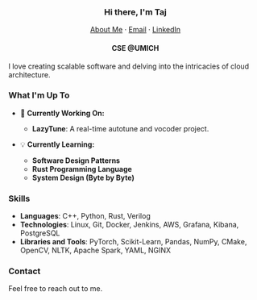 <p align="center">
  <h3 align="center">Hi there, I'm Taj</h3>
</p>
<p align="center">
    <a href="https://tajuar2001.github.io">About Me</a>
    ·
    <a href="mailto:tajuarb@umich.edu">Email</a>
    ·
    <a href="https://linkedin.com/in/tajuarb">LinkedIn</a>
</p>
<p align="center">
  <h4 align="center">CSE @UMICH</h4>
</p>


I love creating scalable software and delving into the intricacies of cloud architecture.

### What I'm Up To

- 🚀 **Currently Working On:**
  - **LazyTune**: A real-time autotune and vocoder project.

- 💡 **Currently Learning:**
  - **Software Design Patterns**
  - **Rust Programming Language**
  - **System Design (Byte by Byte)**

### Skills

- **Languages**: C++, Python, Rust, Verilog
- **Technologies**: Linux, Git, Docker, Jenkins, AWS, Grafana, Kibana, PostgreSQL
- **Libraries and Tools**: PyTorch, Scikit-Learn, Pandas, NumPy, CMake, OpenCV, NLTK, Apache Spark, YAML, NGINX

### Contact
Feel free to reach out to me.
